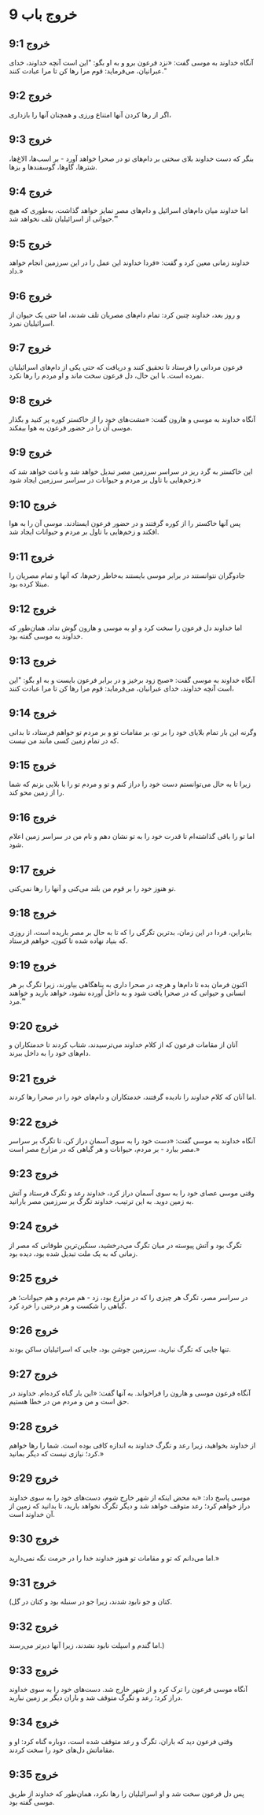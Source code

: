 # خروج باب 9

## خروج 9:1
آنگاه خداوند به موسی گفت: «نزد فرعون برو و به او بگو: "این است آنچه خداوند، خدای عبرانیان، می‌فرماید: قوم مرا رها کن تا مرا عبادت کنند."

## خروج 9:2
اگر از رها کردن آنها امتناع ورزی و همچنان آنها را بازداری،

## خروج 9:3
بنگر که دست خداوند بلای سختی بر دام‌های تو در صحرا خواهد آورد - بر اسب‌ها، الاغ‌ها، شترها، گاوها، گوسفندها و بزها.

## خروج 9:4
اما خداوند میان دام‌های اسرائیل و دام‌های مصر تمایز خواهد گذاشت، به‌طوری که هیچ حیوانی از اسرائیلیان تلف نخواهد شد.’"

## خروج 9:5
خداوند زمانی معین کرد و گفت: «فردا خداوند این عمل را در این سرزمین انجام خواهد داد.»

## خروج 9:6
و روز بعد، خداوند چنین کرد: تمام دام‌های مصریان تلف شدند، اما حتی یک حیوان از اسرائیلیان نمرد.

## خروج 9:7
فرعون مردانی را فرستاد تا تحقیق کنند و دریافت که حتی یکی از دام‌های اسرائیلیان نمرده است. با این حال، دل فرعون سخت ماند و او مردم را رها نکرد.

## خروج 9:8
آنگاه خداوند به موسی و هارون گفت: «مشت‌های خود را از خاکستر کوره پر کنید و بگذار موسی آن را در حضور فرعون به هوا بیفکند.

## خروج 9:9
این خاکستر به گرد ریز در سراسر سرزمین مصر تبدیل خواهد شد و باعث خواهد شد که زخم‌هایی با تاول بر مردم و حیوانات در سراسر سرزمین ایجاد شود.»

## خروج 9:10
پس آنها خاکستر را از کوره گرفتند و در حضور فرعون ایستادند. موسی آن را به هوا افکند و زخم‌هایی با تاول بر مردم و حیوانات ایجاد شد.

## خروج 9:11
جادوگران نتوانستند در برابر موسی بایستند به‌خاطر زخم‌ها، که آنها و تمام مصریان را مبتلا کرده بود.

## خروج 9:12
اما خداوند دل فرعون را سخت کرد و او به موسی و هارون گوش نداد، همان‌طور که خداوند به موسی گفته بود.

## خروج 9:13
آنگاه خداوند به موسی گفت: «صبح زود برخیز و در برابر فرعون بایست و به او بگو: "این است آنچه خداوند، خدای عبرانیان، می‌فرماید: قوم مرا رها کن تا مرا عبادت کنند،

## خروج 9:14
وگرنه این بار تمام بلایای خود را بر تو، بر مقامات تو و بر مردم تو خواهم فرستاد، تا بدانی که در تمام زمین کسی مانند من نیست.

## خروج 9:15
زیرا تا به حال می‌توانستم دست خود را دراز کنم و تو و مردم تو را با بلایی بزنم که شما را از زمین محو کند.

## خروج 9:16
اما تو را باقی گذاشته‌ام تا قدرت خود را به تو نشان دهم و نام من در سراسر زمین اعلام شود.

## خروج 9:17
تو هنوز خود را بر قوم من بلند می‌کنی و آنها را رها نمی‌کنی.

## خروج 9:18
بنابراین، فردا در این زمان، بدترین تگرگی را که تا به حال بر مصر باریده است، از روزی که بنیاد نهاده شده تا کنون، خواهم فرستاد.

## خروج 9:19
اکنون فرمان بده تا دام‌ها و هرچه در صحرا داری به پناهگاهی بیاورند، زیرا تگرگ بر هر انسانی و حیوانی که در صحرا یافت شود و به داخل آورده نشود، خواهد بارید و خواهند مرد.’"

## خروج 9:20
آنان از مقامات فرعون که از کلام خداوند می‌ترسیدند، شتاب کردند تا خدمتکاران و دام‌های خود را به داخل ببرند.

## خروج 9:21
اما آنان که کلام خداوند را نادیده گرفتند، خدمتکاران و دام‌های خود را در صحرا رها کردند.

## خروج 9:22
آنگاه خداوند به موسی گفت: «دست خود را به سوی آسمان دراز کن، تا تگرگ بر سراسر مصر ببارد - بر مردم، حیوانات و هر گیاهی که در مزارع مصر است.»

## خروج 9:23
وقتی موسی عصای خود را به سوی آسمان دراز کرد، خداوند رعد و تگرگ فرستاد و آتش به زمین دوید. به این ترتیب، خداوند تگرگ بر سرزمین مصر بارانید.

## خروج 9:24
تگرگ بود و آتش پیوسته در میان تگرگ می‌درخشید، سنگین‌ترین طوفانی که مصر از زمانی که به یک ملت تبدیل شده بود، دیده بود.

## خروج 9:25
در سراسر مصر، تگرگ هر چیزی را که در مزارع بود، زد - هم مردم و هم حیوانات؛ هر گیاهی را شکست و هر درختی را خرد کرد.

## خروج 9:26
تنها جایی که تگرگ نبارید، سرزمین جوشن بود، جایی که اسرائیلیان ساکن بودند.

## خروج 9:27
آنگاه فرعون موسی و هارون را فراخواند. به آنها گفت: «این بار گناه کرده‌ام. خداوند در حق است و من و مردم من در خطا هستیم.

## خروج 9:28
از خداوند بخواهید، زیرا رعد و تگرگ خداوند به اندازه کافی بوده است. شما را رها خواهم کرد؛ نیازی نیست که دیگر بمانید.»

## خروج 9:29
موسی پاسخ داد: «به محض اینکه از شهر خارج شوم، دست‌های خود را به سوی خداوند دراز خواهم کرد؛ رعد متوقف خواهد شد و دیگر تگرگ نخواهد بارید، تا بدانید که زمین از آن خداوند است.

## خروج 9:30
اما می‌دانم که تو و مقامات تو هنوز خداوند خدا را در حرمت نگه نمی‌دارید.»

## خروج 9:31
(کتان و جو نابود شدند، زیرا جو در سنبله بود و کتان در گل.

## خروج 9:32
اما گندم و اسپلت نابود نشدند، زیرا آنها دیرتر می‌رسند.)

## خروج 9:33
آنگاه موسی فرعون را ترک کرد و از شهر خارج شد. دست‌های خود را به سوی خداوند دراز کرد؛ رعد و تگرگ متوقف شد و باران دیگر بر زمین نبارید.

## خروج 9:34
وقتی فرعون دید که باران، تگرگ و رعد متوقف شده است، دوباره گناه کرد: او و مقاماتش دل‌های خود را سخت کردند.

## خروج 9:35
پس دل فرعون سخت شد و او اسرائیلیان را رها نکرد، همان‌طور که خداوند از طریق موسی گفته بود.
